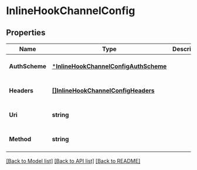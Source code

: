 # InlineHookChannelConfig

## Properties
Name | Type | Description | Notes
------------ | ------------- | ------------- | -------------
**AuthScheme** | [***InlineHookChannelConfigAuthScheme**](InlineHookChannelConfigAuthScheme.md) |  | [optional] [default to null]
**Headers** | [**[]InlineHookChannelConfigHeaders**](InlineHookChannelConfigHeaders.md) |  | [optional] [default to null]
**Uri** | **string** |  | [optional] [default to null]
**Method** | **string** |  | [optional] [default to null]

[[Back to Model list]](../README.md#documentation-for-models) [[Back to API list]](../README.md#documentation-for-api-endpoints) [[Back to README]](../README.md)

